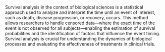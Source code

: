 Survival analysis in the context of biological sciences is a statistical approach used to analyze and interpret the time until an event of interest, such as death, disease progression, or recovery, occurs. This method allows researchers to handle censored data—where the exact time of the event is not observed for all subjects—enabling the estimation of survival probabilities and the identification of factors that influence the event timing. Survival analysis is crucial for understanding the dynamics of biological processes and evaluating the effectiveness of treatments in clinical trials.
